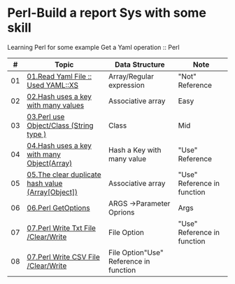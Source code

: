 # Perl-Build a report Sys with some skill
Learning Perl for some example
Get a Yaml operation :: Perl 

|   #  |   Topic   |     Data Structure      |    Note        |
|-----|-----------|----------|------------|
| 01 |    [01.Read Yaml File :: Used YAML::XS](https://github.com/Xenorock/Learning-Perl/issues/1#issue-968881181)  | Array/Regular expression | "Not" Reference| 
| 02 |    [02.Hash uses a key with many values ](https://github.com/Xenorock/Learning-Perl/issues/2#issue-968907600)  |Associative array|Easy| 
| 03 |    [03.Perl use Object/Class (String type ) ](https://github.com/Xenorock/Learning-Perl/issues/3#issue-977089919)  |Class |Mid| 
| 04 |    [04.Hash uses a key with many Object(Array) ](https://github.com/Xenorock/Learning-Perl/issues/4#issue-977122445)  |Hash a Key with many value|"Use" Reference| 
| 05 |    [05.The clear duplicate hash value (Array[Object]) ]()  |Associative array|"Use" Reference in function | 
| 06 |    [06.Perl GetOptions ]()  |ARGS ->Parameter Oprions |Args | 
| 07 |    [07.Perl Write Txt File /Clear/Write ]()  |File Option|"Use" Reference in function | 
| 08 |    [07.Perl Write CSV File /Clear/Write ]()  |File Option"Use" Reference in function | 
